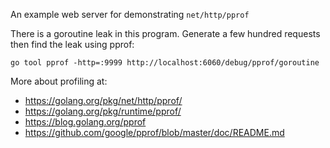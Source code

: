 An example web server for demonstrating `net/http/pprof`

There is a goroutine leak in this program. Generate a few hundred requests then find the leak using pprof:

```
go tool pprof -http=:9999 http://localhost:6060/debug/pprof/goroutine
```

More about profiling at:

- https://golang.org/pkg/net/http/pprof/
- https://golang.org/pkg/runtime/pprof/
- https://blog.golang.org/pprof
- https://github.com/google/pprof/blob/master/doc/README.md
